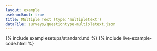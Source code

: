 ```yaml
---
layout: example
useknockout: true
title: Multiple Text (type:'multipletext')
dataFile: surveys/questiontype-multipletext.json
---
```


{% include examplesetups/standard.md %}
{% include live-example-code.html %}
